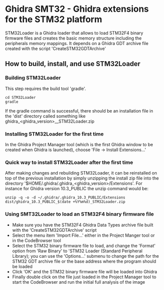 # Ghidra SMT32 - Ghidra extensions for the STM32 platform

STM32Loader is a Ghidra loader that allows to load STM32F4 binary firmware files and creates the basic memory structure including the peripherals memory mappings. It depends on a Ghidra GDT archive file created with the script 'CreateSTM32GDTArchive'

## How to build, install, and use STM32Loader

### Building STM32Loader

This step requires the build tool 'gradle'.

```
cd STM32Loader
gradle
```

If the gradle command is successful, there should be an installation file in the 'dist' directory called something like ghidra_<ghidra_version>_<YYYYMMDD>_STM32Loader.zip

### Installing STM32Loader for the first time

In the Ghidra Project Manager tool (which is the first Ghidra window to be created when Ghidra is launched), choose 'File -> Install Extensions...'

### Quick way to install STM32Loader after the first time

After making changes and rebuilding STM32Loader, it can be reinstalled on top of the previous installation by simply unzipping the install zip file into the directory '$HOME/.ghidra/.ghidra_<ghidra_version>/Extensions'. For instance for Ghidra version 10.3_PUBLIC the unzip command would be:
```
unzip -q -o -d ~/.ghidra/.ghidra_10.3_PUBLIC/Extensions dist/ghidra_10.3_PUBLIC_$(date +%Y%m%d)_STM32Loader.zip
```

### Using SMT32Loader to load an STM32F4 binary firmware file

- Make sure you have the STM32F4 Ghidra Data Types archive file built with the 'CreateSTM32GDTArchive' script
- Select the menu item 'Import File...' either in the Project Manger tool or in the CodeBrowser tool
- Select the STM32 binary firmware file to load, and change the 'Format' option from 'Raw Binary' to 'STM32 Loader (Standard Peripheral Library); you can use the 'Options...' submenu to change the path for the STM32 GDT archive file or the base address where the program should be loaded
- Click 'OK' and the STM32 binary firmware file will be loaded into Ghidra
- Finally double click on the file just loaded in the Project Manager tool to start the CodeBrowser and run the initial full analysis of the image
